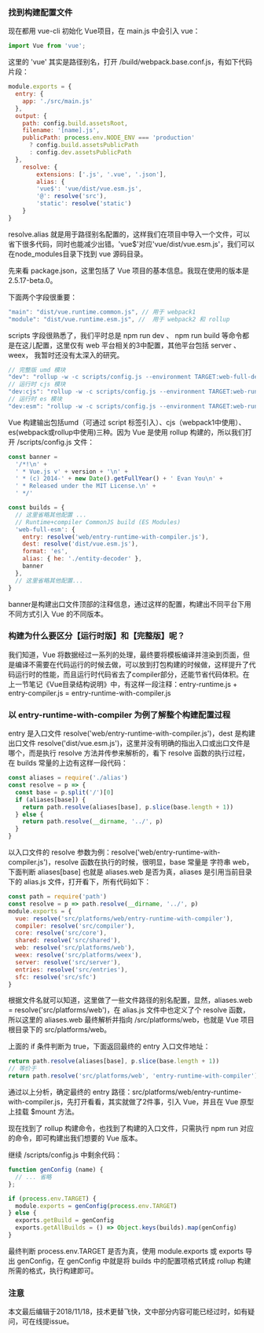### 找到构建配置文件

现在都用 vue-cli 初始化 Vue项目，在 main.js 中会引入 vue：

``` javascript
import Vue from 'vue';
```

这里的 'vue' 其实是路径别名，打开 /build/webpack.base.conf.js，有如下代码片段：

``` javascript
module.exports = {
  entry: {
    app: './src/main.js'
  },
  output: {
    path: config.build.assetsRoot,
    filename: '[name].js',
    publicPath: process.env.NODE_ENV === 'production'
      ? config.build.assetsPublicPath
      : config.dev.assetsPublicPath
  },
	resolve: {
		extensions: ['.js', '.vue', '.json'],
		alias: {
		'vue$': 'vue/dist/vue.esm.js',
		'@': resolve('src'),
		'static': resolve('static')
	}
}
```

resolve.alias 就是用于路径别名配置的，这样我们在项目中导入一个文件，可以省下很多代码，同时也能减少出错。'vue$'对应'vue/dist/vue.esm.js'，我们可以在node_modules目录下找到 vue 源码目录。

先来看 package.json，这里包括了 Vue 项目的基本信息。我现在使用的版本是 2.5.17-beta.0。

下面两个字段很重要：

``` javascript
"main": "dist/vue.runtime.common.js", // 用于 webpack1
"module": "dist/vue.runtime.esm.js", //  用于 webpack2 和 rollup
```

scripts 字段很熟悉了，我们平时总是 npm run dev 、 npm run build 等命令都是在这儿配置，这里仅有 web 平台相关的3中配置，其他平台包括 server 、 weex， 我暂时还没有太深入的研究。

``` javascript
// 完整版 umd 模块
"dev": "rollup -w -c scripts/config.js --environment TARGET:web-full-dev",
// 运行时 cjs 模块
"dev:cjs": "rollup -w -c scripts/config.js --environment TARGET:web-runtime-cjs",
// 运行时 es 模块
"dev:esm": "rollup -w -c scripts/config.js --environment TARGET:web-runtime-esm",
```

Vue 构建输出包括umd（可通过 script 标签引入）、cjs（webpack1中使用）、es(webpack或rollup中使用)三种。因为 Vue 是使用 rollup 构建的，所以我们打开 /scripts/config.js 文件：

``` javascript
const banner =
  '/*!\n' +
  ' * Vue.js v' + version + '\n' +
  ' * (c) 2014-' + new Date().getFullYear() + ' Evan You\n' +
  ' * Released under the MIT License.\n' +
  ' */'

const builds = {
  // 这里省略其他配置 ...
  // Runtime+compiler CommonJS build (ES Modules)
  'web-full-esm': {
    entry: resolve('web/entry-runtime-with-compiler.js'),
    dest: resolve('dist/vue.esm.js'),
    format: 'es',
    alias: { he: './entity-decoder' },
    banner
  },
  // 这里省略其他配置...
}
```

banner是构建出口文件顶部的注释信息，通过这样的配置，构建出不同平台下用不同方式引入 Vue 的不同版本。

### 构建为什么要区分【运行时版】和【完整版】呢？

我们知道，Vue 将数据经过一系列的处理，最终要将模板编译并渲染到页面，但是编译不需要在代码运行的时候去做，可以放到打包构建的时候做，这样提升了代码运行时的性能，而且运行时代码省去了compiler部分，还能节省代码体积。在上一节笔记《Vue目录结构说明》中，有这样一段注释：entry-runtime.js + entry-compiler.js = entry-runtime-with-compiler.js

### 以 entry-runtime-with-compiler 为例了解整个构建配置过程

entry 是入口文件 resolve('web/entry-runtime-with-compiler.js')，dest 是构建出口文件 resolve('dist/vue.esm.js')，这里并没有明确的指出入口或出口文件是哪个，而是执行 resolve 方法并传参来解析的，看下 resolve 函数的执行过程，在 builds 常量的上边有这样一段代码：

``` javascript
const aliases = require('./alias')
const resolve = p => {
  const base = p.split('/')[0]
  if (aliases[base]) {
    return path.resolve(aliases[base], p.slice(base.length + 1))
  } else {
    return path.resolve(__dirname, '../', p)
  }
}
```

以入口文件的 resolve 参数为例：resolve('web/entry-runtime-with-compiler.js')，resolve 函数在执行的时候，很明显，base 常量是 字符串 web，下面判断 aliases[base] 也就是 aliases.web 是否为真，aliases 是引用当前目录下的 alias.js 文件，打开看下，所有代码如下：

``` javascript
const path = require('path')
const resolve = p => path.resolve(__dirname, '../', p)
module.exports = {
  vue: resolve('src/platforms/web/entry-runtime-with-compiler'),
  compiler: resolve('src/compiler'),
  core: resolve('src/core'),
  shared: resolve('src/shared'),
  web: resolve('src/platforms/web'),
  weex: resolve('src/platforms/weex'),
  server: resolve('src/server'),
  entries: resolve('src/entries'),
  sfc: resolve('src/sfc')
}
```

根据文件名就可以知道，这里做了一些文件路径的别名配置，显然，aliases.web = resolve('src/platforms/web')，在 alias.js 文件中也定义了个 resolve 函数，所以这里的 aliases.web 最终解析并指向 /src/platforms/web，也就是 Vue 项目根目录下的 src/platforms/web。

上面的 if 条件判断为 true，下面返回最终的 entry 入口文件地址：
``` javascript
return path.resolve(aliases[base], p.slice(base.length + 1))
// 等价于
return path.resolve('src/platforms/web', 'entry-runtime-with-compiler')
```

通过以上分析，确定最终的 entry 路径：src/platforms/web/entry-runtime-with-compiler.js，先打开看看，其实就做了2件事，引入 Vue，并且在 Vue 原型上挂载 $mount 方法。

现在找到了 rollup 构建命令，也找到了构建的入口文件，只需执行 npm run 对应的命令，即可构建出我们想要的 Vue 版本。

继续 /scripts/config.js 中剩余代码：

``` javascript
function genConfig (name) {
  // ... 省略
};

if (process.env.TARGET) {
  module.exports = genConfig(process.env.TARGET)
} else {
  exports.getBuild = genConfig
  exports.getAllBuilds = () => Object.keys(builds).map(genConfig)
}
```

最终判断 process.env.TARGET 是否为真，使用 module.exports 或 exports 导出 genConfig，在 genConfig 中就是将 builds 中的配置项格式转成 rollup 构建所需的格式，执行构建即可。

### 注意
本文最后编辑于2018/11/18，技术更替飞快，文中部分内容可能已经过时，如有疑问，可在线提issue。
